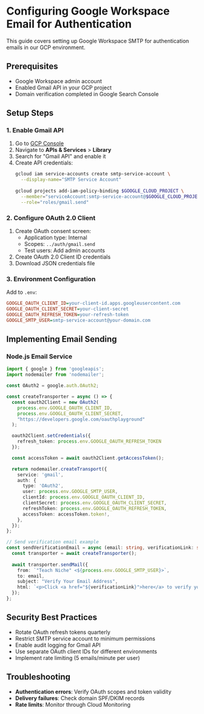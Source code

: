 # Configuring Google Workspace Email for Authentication

This guide covers setting up Google Workspace SMTP for authentication emails in our GCP environment.

## Prerequisites
- Google Workspace admin account
- Enabled Gmail API in your GCP project
- Domain verification completed in Google Search Console

## Setup Steps

### 1. Enable Gmail API
1. Go to [GCP Console](https://console.cloud.google.com)
2. Navigate to **APIs & Services** > **Library**
3. Search for "Gmail API" and enable it
4. Create API credentials:
   ```bash
   gcloud iam service-accounts create smtp-service-account \
     --display-name="SMTP Service Account"
     
   gcloud projects add-iam-policy-binding $GOOGLE_CLOUD_PROJECT \
     --member="serviceAccount:smtp-service-account@$GOOGLE_CLOUD_PROJECT.iam.gserviceaccount.com" \
     --role="roles/gmail.send"
   ```

### 2. Configure OAuth 2.0 Client
1. Create OAuth consent screen:
   - Application type: Internal
   - Scopes: `../auth/gmail.send`
   - Test users: Add admin accounts
2. Create OAuth 2.0 Client ID credentials
3. Download JSON credentials file

### 3. Environment Configuration
Add to `.env`:
```ini
GOOGLE_OAUTH_CLIENT_ID=your-client-id.apps.googleusercontent.com
GOOGLE_OAUTH_CLIENT_SECRET=your-client-secret
GOOGLE_OAUTH_REFRESH_TOKEN=your-refresh-token
GOOGLE_SMTP_USER=smtp-service-account@your-domain.com
```

## Implementing Email Sending

### Node.js Email Service
```typescript
import { google } from 'googleapis';
import nodemailer from 'nodemailer';

const OAuth2 = google.auth.OAuth2;

const createTransporter = async () => {
  const oauth2Client = new OAuth2(
    process.env.GOOGLE_OAUTH_CLIENT_ID,
    process.env.GOOGLE_OAUTH_CLIENT_SECRET,
    "https://developers.google.com/oauthplayground"
  );

  oauth2Client.setCredentials({
    refresh_token: process.env.GOOGLE_OAUTH_REFRESH_TOKEN
  });

  const accessToken = await oauth2Client.getAccessToken();

  return nodemailer.createTransport({
    service: 'gmail',
    auth: {
      type: 'OAuth2',
      user: process.env.GOOGLE_SMTP_USER,
      clientId: process.env.GOOGLE_OAUTH_CLIENT_ID,
      clientSecret: process.env.GOOGLE_OAUTH_CLIENT_SECRET,
      refreshToken: process.env.GOOGLE_OAUTH_REFRESH_TOKEN,
      accessToken: accessToken.token!,
    },
  });
};

// Send verification email example
const sendVerificationEmail = async (email: string, verificationLink: string) => {
  const transporter = await createTransporter();
  
  await transporter.sendMail({
    from: `"Teach Niche" <${process.env.GOOGLE_SMTP_USER}>`,
    to: email,
    subject: "Verify Your Email Address",
    html: `<p>Click <a href="${verificationLink}">here</a> to verify your email</p>`,
  });
};
```

## Security Best Practices
- Rotate OAuth refresh tokens quarterly
- Restrict SMTP service account to minimum permissions
- Enable audit logging for Gmail API
- Use separate OAuth client IDs for different environments
- Implement rate limiting (5 emails/minute per user)

## Troubleshooting
- **Authentication errors**: Verify OAuth scopes and token validity
- **Delivery failures**: Check domain SPF/DKIM records
- **Rate limits**: Monitor through Cloud Monitoring
